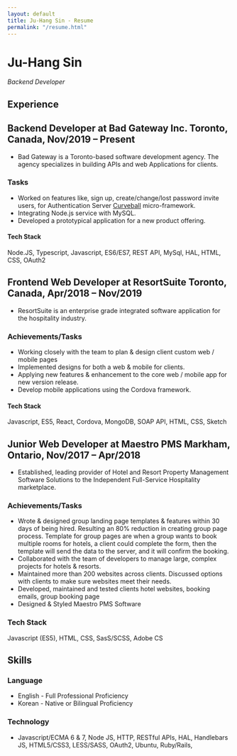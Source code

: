 ```yaml
---
layout: default
title: Ju-Hang Sin - Resume
permalink: "/resume.html"
---
```



Ju-Hang Sin
===========

_Backend Developer_


Experience
----------

## Backend Developer at Bad Gateway Inc. Toronto, Canada, Nov/2019 – Present
* Bad Gateway is a Toronto-based software development agency. The agency specializes in building APIs and web Applications for clients.

### Tasks
* Worked on features like, sign up, create/change/lost password invite users, for Authentication Server [Curveball](https://github.com/curveball/a12n-server) micro-framework.
* Integrating Node.js service with MySQL.
* Developed a prototypical application for a new product offering.

#### Tech Stack
Node.JS, Typescript, Javascript, ES6/ES7, REST API, MySql, HAL, HTML, CSS, OAuth2


## Frontend Web Developer at ResortSuite Toronto, Canada, Apr/2018 – Nov/2019
* ResortSuite is an enterprise grade integrated software application for the hospitality industry.

### Achievements/Tasks
* Working closely with the team to plan & design client custom web / mobile pages
* Implemented designs for both a web & mobile for clients.
* Applying new features & enhancement to the core web / mobile app for new version release.
* Develop mobile applications using the Cordova framework.

#### Tech Stack
Javascript, ES5, React, Cordova, MongoDB, SOAP API, HTML, CSS, Sketch


## Junior Web Developer at Maestro PMS Markham, Ontario, Nov/2017 – Apr/2018
* Established, leading provider of Hotel and Resort Property Management Software Solutions to the Independent Full-Service Hospitality marketplace.

### Achievements/Tasks
* Wrote & designed group landing page templates & features within 30 days of being hired. Resulting an 80% reduction in creating group page process. Template for group pages are when a group wants to book multiple rooms for hotels, a client could complete the form, then the template will send the data to the server, and it will confirm the booking. 
* Collaborated with the team of developers to manage large, complex projects for hotels & resorts.
* Maintained more than 200 websites across clients. Discussed options with clients to make sure websites meet their needs.
* Developed, maintained and tested clients hotel websites, booking emails, group booking page
* Designed & Styled Maestro PMS Software

### Tech Stack
Javascript (ES5), HTML, CSS, SasS/SCSS, Adobe CS

Skills
------

### Language
* English - Full Professional Proficiency
* Korean - Native or Bilingual Proficiency


### Technology
* Javascript/ECMA 6 & 7, Node JS, HTTP, RESTful APIs, HAL, Handlebars JS, HTML5/CSS3, LESS/SASS, OAuth2, Ubuntu, Ruby/Rails, 